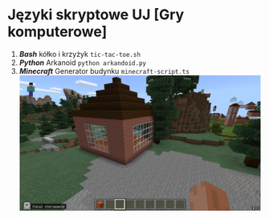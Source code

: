 # Języki skryptowe **UJ [Gry komputerowe]**

1. ***Bash*** kółko i krzyżyk ```tic-tac-toe.sh```
2. ***Python*** Arkanoid ```python arkandoid.py```
3. ***Minecraft*** Generator budynku ```minecraft-script.ts```
![toaster](tmp/minecraft.png)